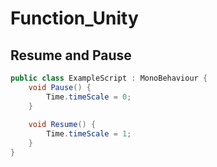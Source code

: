 # Function_Unity

## Resume and Pause
```csharp
public class ExampleScript : MonoBehaviour {
    void Pause() {
        Time.timeScale = 0;
    }
    
    void Resume() {
        Time.timeScale = 1;
    }
}
```

##

